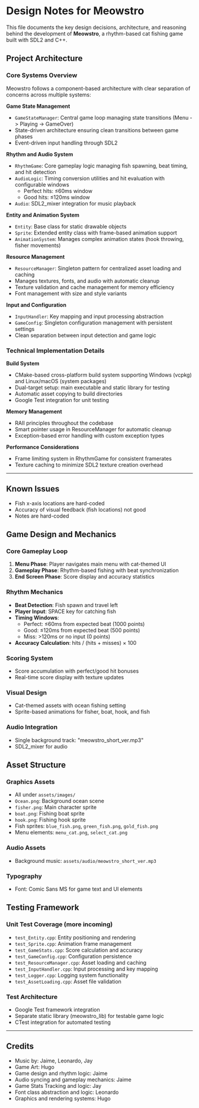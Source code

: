 # Design Notes for Meowstro

This file documents the key design decisions, architecture, and reasoning behind the development of **Meowstro**, a rhythm-based cat fishing game built with SDL2 and C++.

## Project Architecture

### Core Systems Overview

Meowstro follows a component-based architecture with clear separation of concerns across multiple systems:

**Game State Management**
- `GameStateManager`: Central game loop managing state transitions (Menu -> Playing -> GameOver)
- State-driven architecture ensuring clean transitions between game phases
- Event-driven input handling through SDL2

**Rhythm and Audio System**
- `RhythmGame`: Core gameplay logic managing fish spawning, beat timing, and hit detection
- `AudioLogic`: Timing conversion utilities and hit evaluation with configurable windows
  - Perfect hits: ≤60ms window
  - Good hits: ≤120ms window
- `Audio`: SDL2_mixer integration for music playback

**Entity and Animation System**
- `Entity`: Base class for static drawable objects
- `Sprite`: Extended entity class with frame-based animation support
- `AnimationSystem`: Manages complex animation states (hook throwing, fisher movements)

**Resource Management**
- `ResourceManager`: Singleton pattern for centralized asset loading and caching
- Manages textures, fonts, and audio with automatic cleanup
- Texture validation and cache management for memory efficiency
- Font management with size and style variants

**Input and Configuration**
- `InputHandler`: Key mapping and input processing abstraction
- `GameConfig`: Singleton configuration management with persistent settings
- Clean separation between input detection and game logic

### Technical Implementation Details

**Build System**
- CMake-based cross-platform build system supporting Windows (vcpkg) and Linux/macOS (system packages)
- Dual-target setup: main executable and static library for testing
- Automatic asset copying to build directories
- Google Test integration for unit testing

**Memory Management**
- RAII principles throughout the codebase
- Smart pointer usage in ResourceManager for automatic cleanup
- Exception-based error handling with custom exception types

**Performance Considerations**
- Frame limiting system in RhythmGame for consistent framerates
- Texture caching to minimize SDL2 texture creation overhead

---

## Known Issues

- Fish x-axis locations are hard-coded 
- Accuracy of visual feedback (fish locations) not good
- Notes are hard-coded

## Game Design and Mechanics

### Core Gameplay Loop
1. **Menu Phase**: Player navigates main menu with cat-themed UI
2. **Gameplay Phase**: Rhythm-based fishing with beat synchronization
3. **End Screen Phase**: Score display and accuracy statistics

### Rhythm Mechanics
- **Beat Detection**: Fish spawn and travel left
- **Player Input**: SPACE key for catching fish
- **Timing Windows**: 
  - Perfect: ≤60ms from expected beat (1000 points)
  - Good: ≤120ms from expected beat (500 points)
  - Miss: >120ms or no input (0 points)
- **Accuracy Calculation**: hits / (hits + misses) × 100

### Scoring System
- Score accumulation with perfect/good hit bonuses
- Real-time score display with texture updates

### Visual Design
- Cat-themed assets with ocean fishing setting
- Sprite-based animations for fisher, boat, hook, and fish

### Audio Integration
- Single background track: "meowstro_short_ver.mp3"
- SDL2_mixer for audio

## Asset Structure

### Graphics Assets
- All under `assets/images/`
- `Ocean.png`: Background ocean scene
- `fisher.png`: Main character sprite
- `boat.png`: Fishing boat sprite
- `hook.png`: Fishing hook sprite
- Fish sprites: `blue_fish.png`, `green_fish.png`, `gold_fish.png`
- Menu elements: `menu_cat.png`, `select_cat.png`

### Audio Assets
- Background music: `assets/audio/meowstro_short_ver.mp3`

### Typography
- Font: Comic Sans MS for game text and UI elements

## Testing Framework

### Unit Test Coverage (more incoming)
- `test_Entity.cpp`: Entity positioning and rendering
- `test_Sprite.cpp`: Animation frame management
- `test_GameStats.cpp`: Score calculation and accuracy
- `test_GameConfig.cpp`: Configuration persistence
- `test_ResourceManager.cpp`: Asset loading and caching
- `test_InputHandler.cpp`: Input processing and key mapping
- `test_Logger.cpp`: Logging system functionality
- `test_AssetLoading.cpp`: Asset file validation

### Test Architecture
- Google Test framework integration
- Separate static library (meowstro_lib) for testable game logic
- CTest integration for automated testing

---

## Credits

- Music by: Jaime, Leonardo, Jay
- Game Art: Hugo
- Game design and rhythm logic: Jaime
- Audio syncing and gameplay mechanics: Jaime
- Game Stats Tracking and logic: Jay
- Font class abstraction and logic: Leonardo 
- Graphics and rendering systems: Hugo
